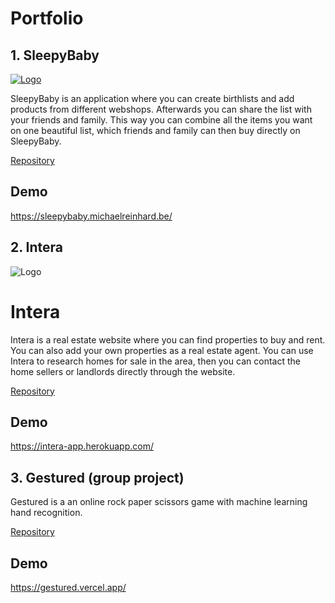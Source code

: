 
# Portfolio

## 1. SleepyBaby

[![Logo](https://user-images.githubusercontent.com/91672894/172058499-8826ec35-2557-4d8f-aa20-c4ca29c7164f.png)](https://sleepybaby.michaelreinhard.be/)

SleepyBaby is an application where you can create birthlists and add products from different webshops. Afterwards you can share the list with your friends and family. This way you can combine all the items you want on one beautiful list, which friends and family can then buy directly on SleepyBaby.

[Repository](https://github.com/gdmgent-webdev2/werkstuk---geboortelijst-michaelreinhard1)

## Demo

https://sleepybaby.michaelreinhard.be/


## 2. Intera


![Logo](https://user-images.githubusercontent.com/91672894/172933715-8a967e39-3e9a-438f-9d39-c38f6fc7e03c.svg)

# Intera

Intera is a real estate website where you can find properties to buy and rent. You can also add your own properties as a real estate agent. You can use Intera to research homes for sale in the area, then you can contact the home sellers or landlords directly through the website.

[Repository](https://github.com/gdmgent-2122-mobdev2/eindopdracht-michaelreinhard1)


## Demo

https://intera-app.herokuapp.com/

## 3. Gestured (group project)

Gestured is a an online rock paper scissors game with machine learning hand recognition.

[Repository](https://github.com/keanovc/Gestured)

## Demo

https://gestured.vercel.app/